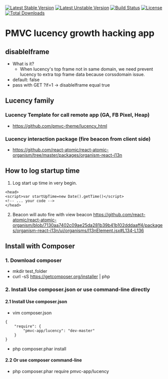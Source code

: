 [![Latest Stable Version](https://poser.pugx.org/pmvc-app/lucency/v/stable)](https://packagist.org/packages/pmvc-app/lucency) 
[![Latest Unstable Version](https://poser.pugx.org/pmvc-app/lucency/v/unstable)](https://packagist.org/packages/pmvc-app/lucency) 
[![Build Status](https://travis-ci.org/pmvc-app/lucency.svg?branch=master)](https://travis-ci.org/pmvc-app/lucency)
[![License](https://poser.pugx.org/pmvc-app/lucency/license)](https://packagist.org/packages/pmvc-app/lucency)
[![Total Downloads](https://poser.pugx.org/pmvc-app/lucency/downloads)](https://packagist.org/packages/pmvc-app/lucency) 

PMVC lucency growth hacking app 
===============

## disableIframe
   * What is it?
      * When lucency's top frame not in same domain, we need prevent lucency to extra top frame data because corssdomain issue.
   * default: false
   * pass with GET ?if=1 -> disableIframe equal true 

## Lucency family
### Lucency Template for call remote app (GA, FB Pixel, Heap)
   * https://github.com/pmvc-theme/lucency_html
### Lucency interaction package (fire beacon from client side)
   * https://github.com/react-atomic/react-atomic-organism/tree/master/packages/organism-react-i13n

## How to log startup time
1. Log start up time in very begin.
```
<head>
<script>var startUpTime=new Date().getTime()</script>
<!-- ... your code -->
</head>
```
2. Beacon will auto fire with view beacon
https://github.com/react-atomic/react-atomic-organism/blob/7130aa7402c09ae25da281b39b41b102dddaaff4/packages/organism-react-i13n/ui/organisms/I13nElement.jsx#L134-L136



## Install with Composer
### 1. Download composer
   * mkdir test_folder
   * curl -sS https://getcomposer.org/installer | php

### 2. Install Use composer.json or use command-line directly
#### 2.1 Install Use composer.json
   * vim composer.json
```
{
    "require": {
        "pmvc-app/lucency": "dev-master"
    }
}
```
   * php composer.phar install

#### 2.2 Or use composer command-line
   * php composer.phar require pmvc-app/lucency


